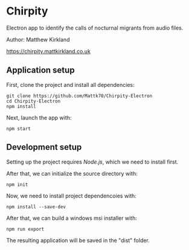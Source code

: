 # Chirpity

Electron app to identify the calls of nocturnal migrants from audio files. 

Author: Matthew Kirkland

https://chirpity.mattkirkland.co.uk

## Application setup

First, clone the project and install all dependencies:

```
git clone https://github.com/Mattk70/Chirpity-Electron
cd Chirpity-Electron
npm install
```

Next, launch the app with:

```
npm start
```

## Development setup

Setting up the project requires <i>Node.js</i>, which we need to install first.

After that, we can initialize the source directory with:

```
npm init
```

Now, we need to install project dependencoies with:

```
npm install --save-dev
```

After that, we can build a windows msi installer with:

```
npm run export
```

The resulting application will be saved in the "dist" folder.


